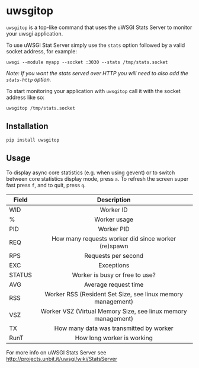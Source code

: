 # uwsgitop

`uwsgitop` is a top-like command that uses the uWSGI Stats Server to
monitor your uwsgi application.

To use uWSGI Stat Server simply use the `stats` option followed by
a valid socket address, for example:

    uwsgi --module myapp --socket :3030 --stats /tmp/stats.socket

*Note: If you want the stats served over HTTP you will need to also add
the `stats-http` option.*

To start monitoring your application with `uwsgitop` call it with
the socket address like so:

    uwsgitop /tmp/stats.socket

## Installation

    pip install uwsgitop

## Usage

To display async core statistics (e.g. when using gevent) or to switch between
core statistics display mode, press `a`. To refresh the screen super fast press `f`,
and to quit, press `q`.

 Field  |  Description                                                  |
--------|:-------------------------------------------------------------:|
WID     | Worker ID                                                     |
%       | Worker usage                                                  |
PID     | Worker PID                                                    |
REQ     | How many requests worker did since worker (re)spawn           |
RPS     | Requests per second                                           |
EXC     | Exceptions                                                    |
STATUS  | Worker is busy or free to use?                                |
AVG     | Average request time                                          |
RSS     | Worker RSS (Resident Set Size, see linux memory management)   |
VSZ     | Worker VSZ (Virtual Memory Size, see linux memory management) |
TX      | How many data was transmitted by worker                       |
RunT    | How long worker is working                                    |

For more info on uWSGI Stats Server see http://projects.unbit.it/uwsgi/wiki/StatsServer
